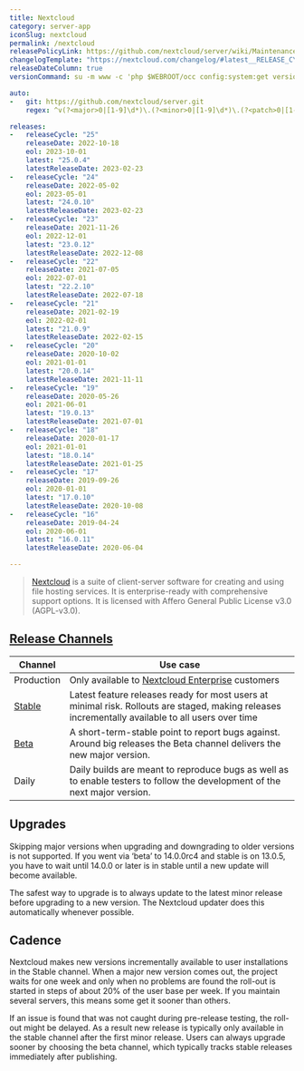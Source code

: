 ```yaml
---
title: Nextcloud
category: server-app
iconSlug: nextcloud
permalink: /nextcloud
releasePolicyLink: https://github.com/nextcloud/server/wiki/Maintenance-and-Release-Schedule
changelogTemplate: "https://nextcloud.com/changelog/#latest__RELEASE_CYCLE__"
releaseDateColumn: true
versionCommand: su -m www -c 'php $WEBROOT/occ config:system:get version'

auto:
-   git: https://github.com/nextcloud/server.git
    regex: ^v(?<major>0|[1-9]\d*)\.(?<minor>0|[1-9]\d*)\.(?<patch>0|[1-9]\d*)$

releases:
-   releaseCycle: "25"
    releaseDate: 2022-10-18
    eol: 2023-10-01
    latest: "25.0.4"
    latestReleaseDate: 2023-02-23
-   releaseCycle: "24"
    releaseDate: 2022-05-02
    eol: 2023-05-01
    latest: "24.0.10"
    latestReleaseDate: 2023-02-23
-   releaseCycle: "23"
    releaseDate: 2021-11-26
    eol: 2022-12-01
    latest: "23.0.12"
    latestReleaseDate: 2022-12-08
-   releaseCycle: "22"
    releaseDate: 2021-07-05
    eol: 2022-07-01
    latest: "22.2.10"
    latestReleaseDate: 2022-07-18
-   releaseCycle: "21"
    releaseDate: 2021-02-19
    eol: 2022-02-01
    latest: "21.0.9"
    latestReleaseDate: 2022-02-15
-   releaseCycle: "20"
    releaseDate: 2020-10-02
    eol: 2021-01-01
    latest: "20.0.14"
    latestReleaseDate: 2021-11-11
-   releaseCycle: "19"
    releaseDate: 2020-05-26
    eol: 2021-06-01
    latest: "19.0.13"
    latestReleaseDate: 2021-07-01
-   releaseCycle: "18"
    releaseDate: 2020-01-17
    eol: 2021-01-01
    latest: "18.0.14"
    latestReleaseDate: 2021-01-25
-   releaseCycle: "17"
    releaseDate: 2019-09-26
    eol: 2020-01-01
    latest: "17.0.10"
    latestReleaseDate: 2020-10-08
-   releaseCycle: "16"
    releaseDate: 2019-04-24
    eol: 2020-06-01
    latest: "16.0.11"
    latestReleaseDate: 2020-06-04

---
```


> [Nextcloud](https://nextcloud.com/) is a suite of client-server software for creating and using file hosting services. It is enterprise-ready with comprehensive support options. It is licensed with Affero General Public License v3.0 (AGPL-v3.0).

## [Release Channels][channels]

Channel|Use case
-------|--------
Production | Only available to [Nextcloud Enterprise][enterprise] customers
[Stable][stable]   | Latest feature releases ready for most users at minimal risk. Rollouts are staged, making releases incrementally available to all users over time
[Beta][beta]       | A short-term-stable point to report bugs against. Around big releases the Beta channel delivers the new major version.
Daily     | Daily builds are meant to reproduce bugs as well as to enable testers to follow the development of the next major version.

## Upgrades

Skipping major versions when upgrading and downgrading to older versions is not supported. If you went via ‘beta’ to 14.0.0rc4 and stable is on 13.0.5, you have to wait until 14.0.0 or later is in stable until a new update will become available.

The safest way to upgrade is to always update to the latest minor release before upgrading to a new version. The Nextcloud updater does this automatically whenever possible.

## Cadence

Nextcloud makes new versions incrementally available to user installations in the Stable channel. When a major new version comes out, the project waits for one week and only when no problems are found the roll-out is started in steps of about 20% of the user base per week. If you maintain several servers, this means some get it sooner than others.

If an issue is found that was not caught during pre-release testing, the roll-out might be delayed. As a result new release is typically only available in the stable channel after the first minor release. Users can always upgrade sooner by choosing the beta channel, which typically tracks stable releases immediately after publishing.

[stable]: https://nextcloud.com/install/
[enterprise]: https://nextcloud.com/enterprise/ "Nextcloud Enterprise"
[beta]: https://download.nextcloud.com/server/prereleases/ "Beta releases"
[channels]: https://nextcloud.com/release-channels/
